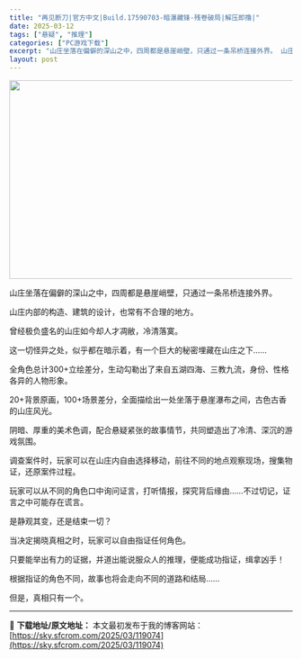 ```yaml
---
title: "再见断刀|官方中文|Build.17590703-暗瀑藏锋-残卷破局|解压即撸|"
date: 2025-03-12
tags: ["悬疑", "推理"]
categories: ["PC游戏下载"]
excerpt: "山庄坐落在偏僻的深山之中，四周都是悬崖峭壁，只通过一条吊桥连接外界。 山庄内部的构造、建筑的设计，也常有不合理的地方。 曾经极负盛名的山庄如今却人才凋敝，冷清落寞。 这一切怪异之处，似乎都在暗示着，有一个巨大的秘密埋藏在山庄之下…… 全角色总计300+立绘差分，生动勾勒出了来自五湖四海、三教九流，身&hellip;"
layout: post
---
```


<img class="aligncenter size-full wp-image-119046" src="https://sky.sfcrom.com/wp-content/uploads/2025/03/2025031215090936.webp" alt="" width="616" height="353" />

山庄坐落在偏僻的深山之中，四周都是悬崖峭壁，只通过一条吊桥连接外界。

山庄内部的构造、建筑的设计，也常有不合理的地方。

曾经极负盛名的山庄如今却人才凋敝，冷清落寞。

这一切怪异之处，似乎都在暗示着，有一个巨大的秘密埋藏在山庄之下……

全角色总计300+立绘差分，生动勾勒出了来自五湖四海、三教九流，身份、性格各异的人物形象。

20+背景原画，100+场景差分，全面描绘出一处坐落于悬崖瀑布之间，古色古香的山庄风光。

阴暗、厚重的美术色调，配合悬疑紧张的故事情节，共同塑造出了冷清、深沉的游戏氛围。

调查案件时，玩家可以在山庄内自由选择移动，前往不同的地点观察现场，搜集物证，还原案件过程。

玩家可以从不同的角色口中询问证言，打听情报，探究背后缘由……不过切记，证言之中可能存在谎言。

是静观其变，还是结束一切？

当决定揭晓真相之时，玩家可以自由指证任何角色。

只要能举出有力的证据，并道出能说服众人的推理，便能成功指证，缉拿凶手！

根据指证的角色不同，故事也将会走向不同的道路和结局……

但是，真相只有一个。

---
📖 **下载地址/原文地址：** 本文最初发布于我的博客网站：[https://sky.sfcrom.com/2025/03/119074](https://sky.sfcrom.com/2025/03/119074)

